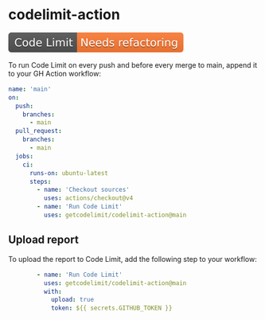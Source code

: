 # codelimit-action

[![Checked with Code Limit](https://github.com/getcodelimit/codelimit-action/blob/_codelimit_reports/main/badge.svg)](https://github.com/getcodelimit/codelimit-action/blob/_codelimit_reports/main/codelimit.md)

To run Code Limit on every push and before every merge to main, append it to your GH Action workflow:

```yaml
name: 'main'
on:
  push:
    branches: 
      - main
  pull_request:
    branches: 
      - main
  jobs:
    ci:
      runs-on: ubuntu-latest
      steps:
        - name: 'Checkout sources'
          uses: actions/checkout@v4
        - name: 'Run Code Limit'
          uses: getcodelimit/codelimit-action@main
```

## Upload report

To upload the report to Code Limit, add the following step to your workflow:

```yaml
        - name: 'Run Code Limit'
          uses: getcodelimit/codelimit-action@main
          with:
            upload: true
            token: ${{ secrets.GITHUB_TOKEN }}
```
